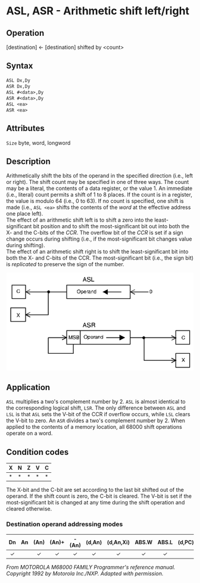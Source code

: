 # ASL, ASR - Arithmetic shift left/right

## Operation
[destination] ← [destination] shifted by \<count\>

## Syntax
```assembly
ASL Dx,Dy
ASR Dx,Dy
ASL #<data>,Dy
ASR #<data>,Dy
ASL <ea>
ASR <ea>
```

## Attributes
`Size` byte, word, longword

## Description
Arithmetically shift the bits of the operand in the specified direction (i.e., left or right). The shift count may be specified in one of three ways. The count may be a literal, the contents of a data register, or the value 1. An immediate (i.e., literal) count permits a shift of 1 to 8 places. If the count is in a register, the value is modulo 64 (i.e., 0 to 63). If no count is specified, one shift is made (i.e., `ASL <ea>` shifts the contents of the *word* at the effective address one place left).<br/>
The effect of an arithmetic shift left is to shift a zero into the least-significant bit position and to shift the most-significant bit out into both the X- and the C-bits of the *CCR*. The overflow bit of the *CCR* is set if a sign change occurs during shifting (i.e., if the most-significant bit changes value during shifting).<br/>
The effect of an arithmetic shift right is to shift the least-significant bit into both the X- and C-bits of the CCR. The most-significant bit (i.e., the sign bit) is *replicated* to preserve the sign of the number.

![ASL ASR schema](asl_asr.png)

## Application
`ASL` multiplies a two's complement number by 2. `ASL` is almost identical to the corresponding logical shift, `LSR`. The only difference between `ASL` and `LSL` is that `ASL` sets the V-bit of the CCR if overflow occurs, while `LSL` clears the V-bit to zero. An `ASR` divides
a two's complement number by 2. When applied to the contents
of a memory location, all 68000 shift operations operate on a word.

## Condition codes
|X|N|Z|V|C|
|--|--|--|--|--|
|*|*|*|*|*|

The X-bit and the C-bit are set according to the last bit shifted out of the operand. If the shift count is zero, the C-bit is cleared. The V-bit is set if the most-significant bit is changed at any time during the shift operation and cleared otherwise.

### Destination operand addressing modes
|Dn|An|(An)|(An)+|-(An)|(d,An)|(d,An,Xi)|ABS.W|ABS.L|(d,PC)|(d,PC,Xn)|imm|
|:-:|:-:|:-:|:-:|:-:|:-:|:-:|:-:|:-:|:-:|:-:|:-:|
|✓||✓|✓|✓|✓|✓|✓|✓||||

*From MOTOROLA M68000 FAMILY Programmer's reference manual. Copyright 1992 by Motorola Inc./NXP. Adapted with permission.*